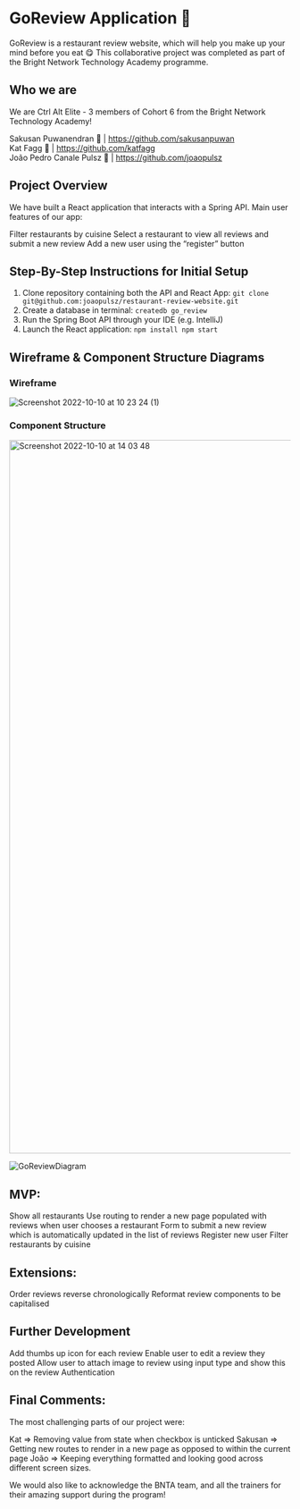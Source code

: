 # GoReview Application 🍕

GoReview is a restaurant review website, which will help you make up your mind before you eat 😋 This collaborative project was completed as part of the Bright Network Technology Academy programme. 

## Who we are 

We are Ctrl Alt Elite - 3 members of Cohort 6 from the Bright Network Technology Academy!  

Sakusan Puwanendran 🍔 | https://github.com/sakusanpuwan  
Kat Fagg 🌮 | https://github.com/katfagg  
João Pedro Canale Pulsz 🍗 | https://github.com/joaopulsz    

## Project Overview 

We have built a React application that interacts with a Spring API. Main user features of our app:

Filter restaurants by cuisine
Select a restaurant to view all reviews and submit a new review
Add a new user using the “register” button

## Step-By-Step Instructions for Initial Setup 

1. Clone repository containing both the API and React App: 
``git clone git@github.com:joaopulsz/restaurant-review-website.git``
2. Create a database in terminal: 
``createdb go_review``
3. Run the Spring Boot API through your IDE (e.g. IntelliJ)
4. Launch the React application: 
``npm install
npm start``












## Wireframe & Component Structure Diagrams

### Wireframe

![Screenshot 2022-10-10 at 10 23 24 (1)](https://user-images.githubusercontent.com/108692801/195603532-7ad3a22b-974a-4cb2-a69f-8817c9a2d0bd.png) 

### Component Structure 

<img width="1277" alt="Screenshot 2022-10-10 at 14 03 48" src="https://user-images.githubusercontent.com/108692801/195603581-fe84f489-b438-44ed-896b-df802cc17caa.png">

![GoReviewDiagram](https://user-images.githubusercontent.com/83042977/190619825-7a42cb40-813f-435d-84d7-e7d9965164c6.png)


## MVP:

Show all restaurants
Use routing to render a new page populated with reviews when user chooses a restaurant
Form to submit a new review which is automatically updated in the list of reviews
Register new user
Filter restaurants by cuisine

## Extensions: 

Order reviews reverse chronologically
Reformat review components to be capitalised

## Further Development

Add thumbs up icon for each review
Enable user to edit a review they posted
Allow user to attach image to review using <file> input type and show this on the review
Authentication

## Final Comments: 

The most challenging parts of our project were:

Kat => Removing value from state when checkbox is unticked
Sakusan => Getting new routes to render in a new page as opposed to within the current page
João => Keeping everything formatted and looking good across different screen sizes.

We would also like to acknowledge the BNTA team, and all the trainers for their amazing support during the program!
